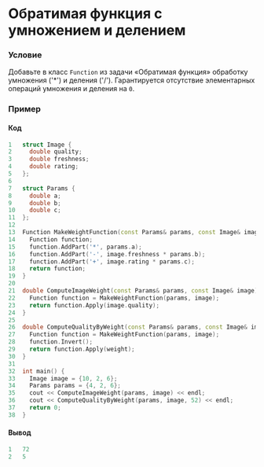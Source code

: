 # Обратимая функция с умножением и делением

### Условие
 
Добавьте в класс `Function` из задачи «Обратимая функция» обработку умножения ('*') и деления ('/'). Гарантируется отсутствие элементарных операций умножения и деления на `0`.

### Пример

#### Код

```c++
1   struct Image {
2     double quality;
3     double freshness;
4     double rating;
5   };
6
7   struct Params {
8     double a;
9     double b;
10    double c;
11  };
12
13  Function MakeWeightFunction(const Params& params, const Image& image) {
14    Function function;
15    function.AddPart('*', params.a);
16    function.AddPart('-', image.freshness * params.b);
17    function.AddPart('+', image.rating * params.c);
18    return function;
19  }
20
21  double ComputeImageWeight(const Params& params, const Image& image) {
22    Function function = MakeWeightFunction(params, image);
23    return function.Apply(image.quality);
24  }
25
26  double ComputeQualityByWeight(const Params& params, const Image& image, double weight) {
27    Function function = MakeWeightFunction(params, image);
28    function.Invert();
29    return function.Apply(weight);
30  }
31
32  int main() {
33    Image image = {10, 2, 6};
34    Params params = {4, 2, 6};
35    cout << ComputeImageWeight(params, image) << endl;
36    cout << ComputeQualityByWeight(params, image, 52) << endl;
37    return 0;
38  }
```

#### Вывод

```c++
1   72
2   5
```

